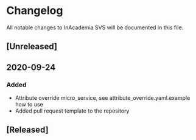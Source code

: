 # Changelog
All notable changes to InAcademia SVS will be documented in this file.

## [Unreleased]
## 2020-09-24
### Added
- Attribute override micro_service, see attribute_override.yaml.example how to use
- Added pull request template to the repository

## [Released]
